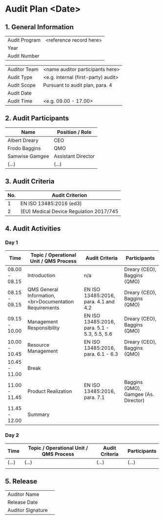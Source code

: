 # Audit Plan \<Date\>

## 1. General Information

|               |                           |
|---------------|---------------------------|
| Audit Program | \<reference record here\> |
| Year          |                           |
| Audit Number  |                           |

|              |                                       |
|--------------|---------------------------------------|
| Auditor Team | \<name auditor participants here\>    |
| Audit Type   | \<e.g. internal (first-party) audit\> |
| Audit Scope  | Pursuant to audit plan, para. 4       |
| Audit Date   |                                       |
| Audit Time   | \<e.g. 09.00 - 17.00\>                |

## 2. Audit Participants

| Name           | Position / Role    |
|----------------|--------------------|
| Albert Dreary  | CEO                |
| Frodo Baggins  | QMO                |
| Samwise Gamgee | Assistant Director |
| (...)          | (...)              |

## 3. Audit Criteria

| No. | Audit Criterion                         |
|-----|-----------------------------------------|
| 1   | EN ISO 13485:2016 (ed3)                 |
| 2   | (EU) Medical Device Regulation 2017/745 |

## 4. Audit Activities

### Day 1

| Time          | Topic / Operational Unit / QMS Process                  | Audit Criteria                               | Participants                         |
|---------------|---------------------------------------------------------|----------------------------------------------|--------------------------------------|
| 08.00 - 08.15 | Introduction                                            | n/a                                          | Dreary (CEO), Baggins (QMO)          |
| 08.15 - 09.15 | QMS General Information,<br\>Documentation Requirements | EN ISO 13485:2016, para. 4.1 and 4.2         | Dreary (CEO), Baggins (QMO)          |
| 09.15 - 10.00 | Management Responsibility                               | EN ISO 13485:2016, para. 5.1 - 5.3, 5.5, 5.6 | Dreary (CEO), Baggins (QMO)          |
| 10.00 - 10.45 | Resource Management                                     | EN ISO 13485:2016, para. 6.1 - 6.3           | Dreary (CEO), Baggins (QMO)          |
| 10.45 - 11.00 | Break                                                   |                                              |                                      |
| 11.00 - 11.45 | Product Realization                                     | EN ISO 13485:2016, para. 7.1                 | Baggins (QMO), Gamgee (As. Director) |
| 11.45 - 12.00 | Summary                                                 |                                              |                                      |


### Day 2

| Time  | Topic / Operational Unit / QMS Process | Audit Criteria | Participants |
|-------|----------------------------------------|----------------|--------------|
| (...) | (...)                                  | (...)          | (...)        |
|       |                                        |                |              |

## 5. Release

|                   |   |
|-------------------|---|
| Auditor Name      |   |
| Release Date      |   |
| Auditor Signature |   |
